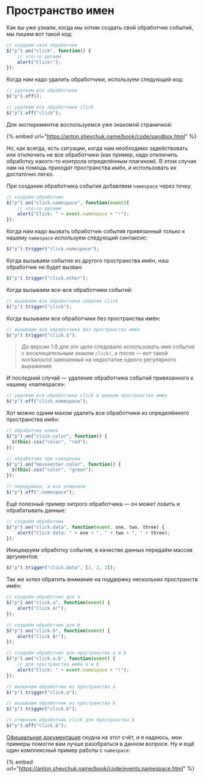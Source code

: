 # Пространство имен

Как вы уже узнали, когда мы хотим создать свой обработчик событий, мы пишем вот такой код:

```javascript
// создаем свой обработчик
$("p").on("click", function() {
    // что-то делаем
    alert("Click!");
});
```

Когда нам надо удалить обработчики, используем следующий код:

```javascript
// удаляем все обработчики
$("p").off();

// удаляем все обработчики click
$("p").off("click");
```

Для экспериментов воспользуемся уже знакомой страничкой:

{% embed url="https://anton.shevchuk.name/book/code/sandbox.html" %}

Но, как всегда, есть ситуации, когда нам необходимо задействовать или отключить не все обработчики (как пример, надо отключить обработку какого-то контрола определённым плагином). В этом случае нам на помощь приходят пространства имён, и использовать их достаточно легко.

При создании обработчика события добавляем `namespace` через точку:

```javascript
// создаём обработчик
$("p").on("click.namespace", function(event){
    // что-то делаем
    alert("Click: " + event.namespace + "!");
});
```

Когда нам надо вызвать обработчик события привязанный только к нашему `namespace` используем следующий синтаксис:

```javascript
$("p").trigger("click.namespace");
```

Когда вызываем событие из другого пространства имён, наш обработчик не будет вызван:

```javascript
$("p").trigger("click.other");
```

Когда вызываем все-все обработчики событий:

```javascript
// вызываем все обработчики события click
$("p").trigger("click");
```

Когда вызываем все обработчики без пространства имён:

```javascript
// вызываем все обработчики без пространства имён
$("p").trigger("click.$");
```

> До версии 1.9 для это цели следовало использовать имя события с восклицательным знаком `click!`, а после — вот такой workaround завязанный на недостатке одного регулярного выражения.

И последний случай — удаление обработчика событий привязанного к нашему «namespace»:

```javascript
// удаляем все обработчики click в данном пространстве имён
$("p").off("click.namespace");
```

Хот можно одним махом удалить все обработчики из определённого пространства имён:

```javascript
// обработчик клика
$("p").on("click.color", function() {
  $(this).css("color", "red");
});

// обработчик при наведении
$("p").on("mouseenter.color", function() {
  $(this).css("color", "green");
});
```

```javascript
// передумали, и все отменили
$("p").off(".namespace");
```

Ещё полезный пример хитрого обработчика — он может ловить и обрабатывать данные:

```javascript
// создаём обработчик
$("p").on("click.data", function(event, one, two, three) {
    alert("Click data: " + one + ", " + two + ", " + three);
});
```

Инициируем обработку события, в качестве данных передаём массив аргументов:

```javascript
$("p").trigger("click.data", [1, 2, 3]);
```

Так же хотел обратить внимание на поддержку нескольких пространств имён:

```javascript
// создаём обработчик для a
$("p").on("click.a", function(event) {
    alert("Click A!");
});

// создаём обработчик для b
$("p").on("click.b", function(event) {
    alert("Click B!");
});

// создаём обработчик для пространства a и b
$("p").on("click.a.b", function(event) {
    // для пространства имён a и b    
    alert("Click: " + event.namespace + "!");
});
```

```javascript
// вызываем обработчик из пространства a
$("p").trigger("click.a");
```

```javascript
// вызываем обработчик из пространства b
$("p").trigger("click.b");
```

```javascript
// отменяем обработчик click для пространства b
$("p").off("click.b");
```

[Официальная документация](https://api.jquery.com/event.namespace/) скудна на этот счёт, и я надеюсь, мои примеры помогли вам лучше разобраться в данном вопросе. Ну и ещё один комплексный пример работы с `namespace`:

{% embed url="https://anton.shevchuk.name/book/code/events.namespace.html" %}
